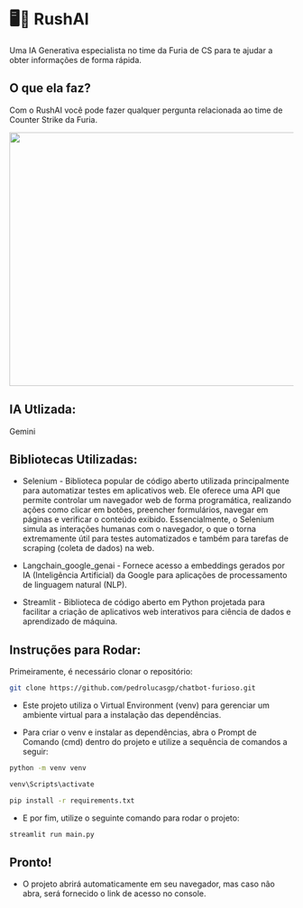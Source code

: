 # 🖥️🤖 RushAI
Uma IA Generativa especialista no time da Furia de CS para te ajudar a obter informações de forma rápida.

## O que ela faz?
Com o RushAI você pode fazer qualquer pergunta relacionada ao time de Counter Strike da Furia.



<div align="center">
   <img align="center" height="450" width="550" src="https://i.imgur.com/nmARMeT.png">
</div>

## IA Utlizada:
Gemini

## Bibliotecas Utilizadas:

* Selenium - Biblioteca popular de código aberto utilizada principalmente para automatizar testes em aplicativos web. Ele oferece uma API que permite controlar um navegador web de forma programática, realizando ações como clicar em botões, preencher formulários, navegar em páginas e verificar o conteúdo exibido. Essencialmente, o Selenium simula as interações humanas com o navegador, o que o torna extremamente útil para testes automatizados e também para tarefas de scraping (coleta de dados) na web.

* Langchain_google_genai - Fornece acesso a embeddings gerados por IA (Inteligência Artificial) da Google para aplicações de processamento de linguagem natural (NLP).

* Streamlit - Biblioteca de código aberto em Python projetada para facilitar a criação de aplicativos web interativos para ciência de dados e aprendizado de máquina.

## Instruções para Rodar:
Primeiramente, é necessário clonar o repositório:

```bash
git clone https://github.com/pedrolucasgp/chatbot-furioso.git
```

* Este projeto utiliza o Virtual Environment (venv) para gerenciar um ambiente virtual para a instalação das dependências.

* Para criar o venv e instalar as dependências, abra o Prompt de Comando (cmd) dentro do projeto e utilize a sequência de comandos a seguir:

```bash
python -m venv venv
```

```bash
venv\Scripts\activate
```

```bash
pip install -r requirements.txt
```

* E por fim, utilize o seguinte comando para rodar o projeto:

```bash
streamlit run main.py
```

## Pronto!
 
* O projeto abrirá automaticamente em seu navegador, mas caso não abra, será fornecido o link de acesso no console.
